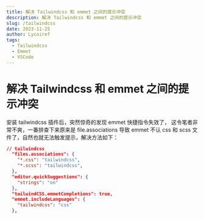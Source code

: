 ```yaml
---
title: 解决 Tailwindcss 和 emmet 之间的提示冲突
description: 解决 Tailwindcss 和 emmet 之间的提示冲突
slug: /tailwindcss
date: 2023-11-25
author: Lycoiref
tags:
  - Tailwindcss
  - Emmet
  - VSCode
---
```


# 解决 Tailwindcss 和 emmet 之间的提示冲突

安装 tailwindcss 插件后，突然惊奇的发现 emmet 快捷指令失效了，
这令笔者非常不爽，一番排查下来原来是 file.associations 导致
emmet 不认 css 和 scss 文件了，自然也就无法触发提示，解决方法如下：

```json:settings.json
// tailwindcss
  "files.associations": {
    "*.css": "tailwindcss",
    "*.scss": "tailwindcss",
  },
  "editor.quickSuggestions": {
    "strings": "on"
  },
  "tailwindCSS.emmetCompletions": true,
  "emmet.includeLanguages": {
    "tailwindcss": "css"
  },
```
